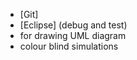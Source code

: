    * [Git]
   * [Eclipse] (debug and test)
   * for drawing UML diagram
   * colour blind simulations